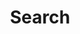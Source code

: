 ---
title: Search
slug: search
layout: search
outputs:
  - html
  - json
menu:
  main:
    weight: -60
    params:
      icon: search
---